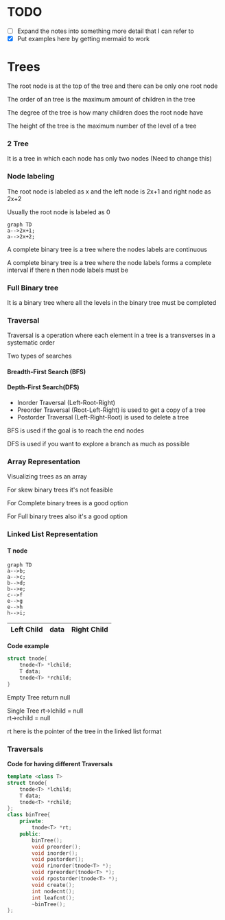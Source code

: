 # TODO

- [ ] Expand the notes into something more detail that I can refer to
- [X] Put examples here by getting mermaid to work

# Trees

The root node is at the top of the tree and there can be only one root node

The order of an tree is the maximum amount of children in the tree

The degree of the tree is how many children does the root node have

The height of the tree is the maximum number of the level of a tree

### 2 Tree

It is a tree in which each node has only two nodes (Need to change this)

### Node labeling

The root node is labeled as x and the left node is 2x+1 and right node as 2x+2

Usually the root node is labeled as 0

```mermaid
graph TD
a-->2x+1;
a-->2x+2;
```

A complete binary tree is a tree where the nodes labels are continuous

A complete binary tree is a tree where the node labels forms a complete interval if there n then node labels must be 

### Full Binary tree

It is a binary tree where all the levels in the binary tree must be completed

### Traversal

Traversal is a operation where each element in a tree is a transverses in a systematic order

Two types of searches 

#### Breadth-First Search (BFS)

#### Depth-First Search(DFS)

- Inorder Traversal (Left-Root-Right)
- Preorder Traversal (Root-Left-Right) is used to get a copy of a tree
- Postorder Traversal (Left-Right-Root) is used to delete a tree

BFS is used if the goal is to reach the end nodes

DFS is used if you want to explore a branch as much as possible

### Array Representation

Visualizing trees as an array

For skew binary trees it's not feasible 

For Complete binary trees is a good option

For Full binary trees also it's a good option

### Linked List Representation

#### T node
```mermaid
graph TD
a-->b;
a-->c;
b-->d;
b-->e;
c-->f
e-->g
e-->h
h-->i;
```
| Left Child | data | Right Child|
| ------------- | ---- |  ---- |

**Code example**

```cpp
struct tnode{
    tnode<T> *lchild;
    T data;
    tnode<T> *rchild;
}
```

Empty Tree return null

Single Tree rt->lchild = null
<br />
rt->rchild = null

rt here is the pointer of the tree in the linked list format

### Traversals

**Code for having different Traversals**

```cpp
template <class T>
struct tnode{
    tnode<T> *lchild;
    T data;
    tnode<T> *rchild;
};
class binTree{
    private:
        tnode<T> *rt;
    public:
        binTree();
        void preorder();
        void inorder();
        void postorder();
        void rinorder(tnode<T> *);
        void rpreorder(tnode<T> *);
        void rpostorder(tnode<T> *);
        void create();
        int nodecnt();
        int leafcnt();
        ~binTree();
};
